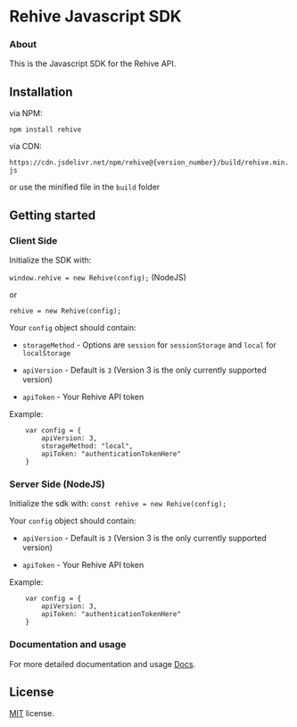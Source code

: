 # Rehive Javascript SDK

### About

This is the Javascript SDK for the Rehive API.

## Installation

via NPM:

`npm install rehive`

via CDN:

`https://cdn.jsdelivr.net/npm/rehive@{version_number}/build/rehive.min.js`

or use the minified file in the `build` folder

## Getting started

### Client Side 

Initialize the SDK with: 

`window.rehive = new Rehive(config);` (NodeJS)

or 

`rehive = new Rehive(config);`

Your `config` object should contain:

* `storageMethod` - Options are `session` for `sessionStorage` and `local` for `localStorage`

* `apiVersion` - Default is `3` (Version 3 is the only currently supported version)

* `apiToken` - Your Rehive API token

Example:

```
	var config = {
		apiVersion: 3, 
		storageMethod: "local",
		apiToken: "authenticationTokenHere"
	}

```

### Server Side (NodeJS)

Initialize the sdk with: 
`const rehive = new Rehive(config);`

Your `config` object should contain:

* `apiVersion` - Default is `3` (Version 3 is the only currently supported version)

* `apiToken` - Your Rehive API token

Example:

```
	var config = {
		apiVersion: 3, 
		apiToken: "authenticationTokenHere"
	}

```


### Documentation and usage

For more detailed documentation and usage [Docs](https://docs.rehive.com/).

License
-------------
<a href=/LICENSE target="_blank">MIT</a> license.
